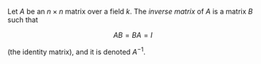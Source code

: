 Let $A$ be an $n\times n$ matrix over a field $k$. The *inverse matrix* of $A$ is a matrix $B$ such that

$$
AB = BA = I
$$

(the identity matrix), and it is denoted $A^{-1}$.
